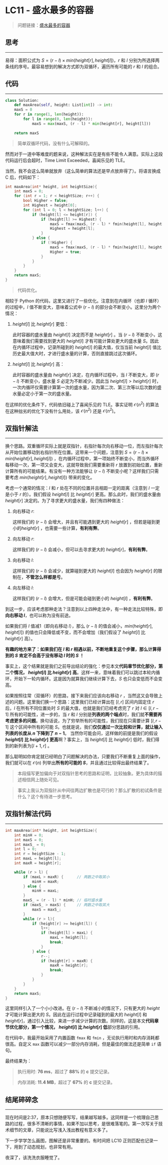 # LC11 - 盛水最多的容器


<!--more-->

> 问题链接：[盛水最多的容器](https://leetcode.cn/problems/container-with-most-water/)

## 思考

---

易得：面积公式为 $S = (r - l) \times min(height[r], height[l])$，$r$ 和 $l$ 分别为所选择两条线的序号。最容易想到的解决方式即为双循环，遍历所有可能的 $r$ 和 $l$ 的组合。

## 代码

---

```python
class Solution:
	def maxArea(self, height: List[int]) -> int:
	maxS = 0
	for r in range(1, len(height)):
		for l in range(0, len(height)):
			maxS = max(maxS, (r - l) * min(height[r], height[l]))
        
	return maxS
```

>  简单双循环代码，没有什么可解释的。

然而对于一道中等难度的题来说，这种解法实在是有些不能令人满意。实际上这段代码运行后会超时，Time Limit Exceeded，喜闻乐见的 TLE。

当然，我不会这么简单就放弃（这么简单的算法还是早点放弃得了）。将语言换成 C 后，代码如下：

```c
int maxArea(int* height, int heightSize){
    int maxS = 0;
    for (int r = 1; r < heightSize; r++) {
        bool Higher = false;
        int Highest = height[0];
        for (int l = 0; l < heightSize; l++) {
            if (height[l] <= height[r]) {
                if (height[l] >= Highest) {
                    maxS = fmax(maxS, (r - l) * fmin(height[l], height[r]));
                    Highest = height[l];
                }
            } else {
                if (!Higher) {
                    maxS = fmax(maxS, (r - l) * fmin(height[l], height[r]));
                    Higher = true;
                }
            }
        }
    }   
    return maxS;
}
```

> 代码优化。

相较于 Python 的代码，这里又进行了一些优化。注意到在内循环（也即 $l$ 循环）的过程中，$l$ 值不断变大，意味着公式中 $(r - l)$ 的部分会不断变小。这里分为两个情况：

1. $height[l]$ 比 $height[r]$ 更低：

   此时容器的盛水量由 $height[l]$ 决定而不是 $height[r]$ 。当 $(r - l)$ 不断变小，这意味着我们需要找到更大的 $height[l]$ 才有可能计算处更大的盛水量 $S$。因此在内循环过程中，记录所碰到的 $height[l]$ 的最大值，仅当当前 $height[l]$ 值比历史最大值大时，才进行盛水量的计算，否则直接跳过这次循环。

2. $height[l]$ 比 $height[r]$ 高：

   此时容器的盛水量由 $height[r]$ 决定，在内循环过程中，当 $l$ 不断变大，即 $(r - l)$ 不断变小，盛水量 $S$ 必定为不断减少。因此当 $height[l] > height[r]$ 时，一次内循环仅需要计算第一次的盛水量，因为第二次、第三次等以后次数的盛水量必定小于第一次的盛水量。

在这样的优化条件下，代码依旧碰上了喜闻乐见的 TLE。事实证明 $\mathcal{O}(n^2)$ 的算法在这种拙劣的优化下没有什么用处，该 $\mathcal{O}(n^2)$ 还是 $\mathcal{O}(n^2)$。

## 双指针解法

---

换个思路。双重循环实际上就是双指针，右指针每次向右移动一位，而左指针每次从开始位置移动到右指针所在位置。这带来一个问题，注意到 $S = (r - l) \times min(height[r], height[l])$ ，在内循环过程中，第一项始终不断变小，而当外循环每移动一次，第一项又会变大，这就导致我们需要重新将 $r$ 放置到初始位置，重新计算所有的可能结果。有没有一种方法能够让 $(r - l)$ 不断变小呢？这样我们只需要考虑 $min(height[r], height[l])$ 带来的变化。

考虑一个通常的情况：$l$ 和 $r$ 处在不同的位置并且相距一定的距离（注意到 $l$ 一定是小于 $r$ 的）。我们假设 $height[l]$ 比 $height[r]$ 更高。那么此时，我们的盛水量由 $height[r]$ 决定的。为了寻求更大的盛水量，我们有四种做法：

1. 向右移动 $r$: 

   这样我们的 $(r - l)$ 会增大，并且有可能遇到更大的 $height[r]$ ，但若是碰到更小的$height[r]$ ，也需要一些计算，**有利有弊**。

2. 向左移动 $r$: 

   这样我们的 $(r - l)$ 会减小，但可以去寻求更大的 $height[r]$，**有利有弊**。

3. 向右移动 $l$: 

   这样我们的 $(r - l)$ 会减少，就算碰到更大的 $height[l]$ 也会因为 $height[r]$ 的限制在，**不管怎么样都是亏**。

4. 向左移动 $l$: 

   这样我们的 $(r - l)$ 会增大，但是可能会碰到更小的 $height[l]$ ，**有利有弊**。

到这一步，应该考虑那种走法？注意到以上四种走法中，有一种走法比较特殊，即**向右移动 $l$**，也可以称为没有前途。

如果我们将 $l$ 值减1（即向右移动 $l$），那么 $(r - l)$ 的值会减小，$min(height[r], height[l])$ 的值也只会降低或不变，而不会增加（我们假设了 $height[l]$ 比 $height[r]$ 高）。

**有趣的地方来了：如果我们在 $l$ 和 $r$ 相遇以前，不断地重复这个步骤，那么计算得到的 $S$ 肯定不会高于没有移动 $l$ 时的 $S$ ！**

事实上，这个结果就是我们之前导出结论的强化：参见本文**代码章节优化部分，第二个情况， $height[l]$ 比 $height[r]$ 高**。这样一来，意味着我们可以跳过本轮内循环，开始下一轮内循环。这是因为就算我们继续计算下去，$S$ 也只会变低而不会变高。

如果按照往常（双循环）的思路，接下来我们应该向右移动 $r$ ，当然这又会导致上述的问题。这里我们换一个思路：这里我们已经计算出在 $[l, r]$ 区间内固定住 $r$ 后，$l$ 在所有不同位置处时 $S$ 的最大值，也就是我们已经考虑完了 $r$ 对 $l \in [l, r - 1]$ 所有的可能性，进一步的，当 $r$ 和 $l$ 分别是**列表的两个端点**时，我们就**不需要再考虑更多的问题**。换句话说，为了穷举所有的可能性，我们现在只需要计算 $[l, r - 1]$ 这个区间中所有的可能 $S$。也就是说，我们**仅仅通过一次比较和计算，就让输入列表的长度从 $n$ 下降到了 $n-1$**。 当然你可能会问，这样做的前提是我们的假设 **$height[l]$ 比 $height[r]$ 更高**啊？事实上，当 $height[l]$ 比 $height[r]$ 低时，我们得到的新列表为$[l + 1, r]$ 。

那么聪明如你肯定就已经明白了问题解决的办法，只要我们不断重复上面的操作，我们就可以在 $\mathcal{O}(n)$ 列举出**所有的可能的 $S$**，并且通过比较得出最终结果了。

> 本段描写更加偏向于对双指针思考的思路和证明，比较抽象。更为具体的描述相信网上随处可见。

> 事实上我认为双指针从中间往两边扩散也是可行的？那么扩散的初试条件是什么？这个有待进一步思考。

## 双指针解法代码

---

```c
int maxArea(int* height, int heightSize){
    int minH = 0;
    int maxS = 0;
    int maxS_ = 0;
    int l = 0;
    int r = heightSize - 1;
    int maxL = height[l];
    int maxR = height[r];

    while (r > l) {
        if (maxL > maxR) {		// 两数之中取其小
            minH = maxR;
        } else {
            minH = maxL;
        }
        maxS_ = (r - l) * minH;	// 临时盛水量
        if (maxS_ > maxS) {		// 两数之中取其大
            maxS = maxS_;
        }
        while (r > l){
            if (height[r] >= height[l]) {
                l++;
                if (height[l] > maxL) {
                    maxL = height[l];
                    break;
                } 
            } else {
                r--;
                if (height[r] > maxR) {
                    maxR = height[r];
                    break;
                }
            }
        }
    }
    return maxS;
}
```

这里同样引入了一个小小改进。在 $(r-l)$ 不断减小的情况下，只有更大的 $height$ 才可能计算出更大的 $S$。因此在运行过程中记录碰到的最大的 $height[l]$ 和 $height[r]$，通过引入比较，来进一步减少计算的次数。同样的，这是本文**代码章节优化部分，第一个情况， $height[l]$ 比 $height[r]$ 低**部分思路的引用。

在代码中，我最开始采用了内置函数 `fmax` 和 `fmin` ，无论执行用时和内存消耗都很高。自定义 `max` 函数可以减少一部分内存消耗，但是最佳的做法还是简单 `if` 语句。

最终结果为：

> 执行用时: **76 ms**，超过了 **88%** 的 **c** 提交记录。
>
> 内存消耗: **11.4 MB**，超过了 **67%** 的 **c** 提交记录。

## 结尾碎碎念

---

现在时间是2:37，原本只想随便写写，结果越写越多。这同样是一个梳理自己思路的过程，很多不清晰的事情，如果不加以思考，是很难落笔的。第一次写关于技术细节的文章，只能说比写浅入浅出教程有意义多了。

下一步学学怎么画图，图解还是非常重要的。有时间把 LC10 正则匹配也记录一下，用到了动态规划，也非常有用。

夜深了，该洗洗衣服睡觉了。
